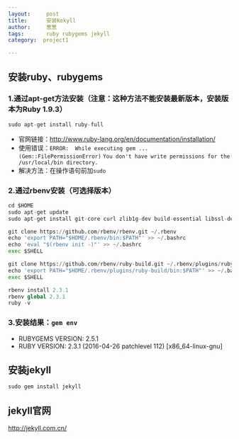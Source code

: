 ```yaml
---
layout:     post
title:      安装Kekyll
author:     葱葱
tags: 		ruby rubygems jekyll
category:  project1

---
```



## 安装ruby、rubygems
### 1.通过apt-get方法安装（**注意：这种方法不能安装最新版本，安装版本为Ruby 1.9.3**）
```python
sudo apt-get install ruby-full
```
* 官网链接：http://www.ruby-lang.org/en/documentation/installation/
* 使用错误：`ERROR:  While executing gem ... (Gem::FilePermissionError)`
    `You don't have write permissions for the /usr/local/bin directory.
`
* 解决方法：在操作语句前加`sudo`

### 2.通过rbenv安装（**可选择版本**）
```python
cd $HOME
sudo apt-get update
sudo apt-get install git-core curl zlib1g-dev build-essential libssl-dev libreadline-dev libyaml-dev libsqlite3-dev sqlite3 libxml2-dev libxslt1-dev libcurl4-openssl-dev python-software-properties libffi-dev

git clone https://github.com/rbenv/rbenv.git ~/.rbenv
echo 'export PATH="$HOME/.rbenv/bin:$PATH"' >> ~/.bashrc
echo 'eval "$(rbenv init -)"' >> ~/.bashrc
exec $SHELL

git clone https://github.com/rbenv/ruby-build.git ~/.rbenv/plugins/ruby-build
echo 'export PATH="$HOME/.rbenv/plugins/ruby-build/bin:$PATH"' >> ~/.bashrc
exec $SHELL

rbenv install 2.3.1
rbenv global 2.3.1
ruby -v
```

### 3.安装结果：`gem env`
  - RUBYGEMS VERSION: 2.5.1
  - RUBY VERSION: 2.3.1 (2016-04-26 patchlevel 112) [x86_64-linux-gnu]

## 安装jekyll
```python
sudo gem install jekyll
```

## jekyll官网
http://jekyll.com.cn/
